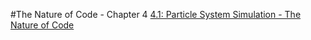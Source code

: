 #The Nature of Code - Chapter 4
[4.1: Particle System Simulation - The Nature of Code](https://www.youtube.com/watch?v=syR0klfncCk)
